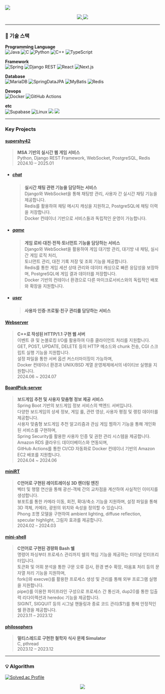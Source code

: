 <!-- Intro -->

<img src="https://capsule-render.vercel.app/api?type=waving&color=7FBCD2&height=200&section=header&text=안준성&fontSize=30&fontAlignY=40&desc=&descAlignY=65&animation=twinkling" />

<p align="center">
  <a href="https://velog.io/@tjdtna01/posts">
    <img src="https://img.shields.io/badge/Velog-20C997?style=flat-square&logo=Velog&logoColor=white"/>
  </a>
  <a href="mailto:tjdtna01@naver.com">
    <img src="https://img.shields.io/badge/Naver%20Mail-03C75A?style=flat-square&logo=naver&logoColor=white"/>
  </a>
</p>

---

###  🔧  기술 스택

**Programming Language**  
![Java](https://img.shields.io/badge/java-007396?style=flat&logo=java&logoColor=white)
![C](https://img.shields.io/badge/C-A8B9CC?style=flat&logo=c&logoColor=black)
![Python](https://img.shields.io/badge/Python-3776AB?style=flat&logo=python&logoColor=white)
![C++](https://img.shields.io/badge/C++-00599C?style=flat&logo=c%2B%2B&logoColor=white)
![TypeScript](https://img.shields.io/badge/TypeScript-3178C6?style=flat&logo=typescript&logoColor=white)

**Framework**  
![Spring](https://img.shields.io/badge/Spring-6DB33F?style=flat&logo=spring&logoColor=white)
![Django REST](https://img.shields.io/badge/Django%20REST-092E20?style=flat&logo=django&logoColor=white)
![React](https://img.shields.io/badge/React-20232A?style=flat&logo=react&logoColor=61DAFB)
![Next.js](https://img.shields.io/badge/Next.js-000000?style=flat&logo=nextdotjs&logoColor=white)

**Database**  
![MariaDB](https://img.shields.io/badge/MariaDB-003545?style=flat&logo=mariadb&logoColor=white)
![SpringDataJPA](https://img.shields.io/badge/Spring%20Data%20JPA-6DB33F?style=flat&logo=spring&logoColor=white)
![MyBatis](https://img.shields.io/badge/MyBatis-DC382D?style=flat&logo=mybatis&logoColor=white)
![Redis](https://img.shields.io/badge/Redis-DC382D?style=flat&logo=redis&logoColor=white)

**Devops**  
![Docker](https://img.shields.io/badge/Docker-2496ED?style=flat&logo=docker&logoColor=white)
![GitHub Actions](https://img.shields.io/badge/GitHub%20Actions-2088FF?style=flat&logo=githubactions&logoColor=white)

**etc**  
![Supabase](https://img.shields.io/badge/Supabase-3ECF8E?style=flat&logo=supabase&logoColor=white)
![Linux](https://img.shields.io/badge/Linux-FCC624?style=flat&logo=linux&logoColor=black)
![](https://img.shields.io/badge/Git-F05032?style=flat&logo=git&logoColor=white)
![](https://img.shields.io/badge/SVN-809CC9?style=flat&logo=subversion&logoColor=white)

---

### Key Projects

#### [supershy42](https://github.com/supershy42)
> **MSA 기반의 실시간 웹 게임 서비스**   
Python, Django REST Framework, WebSocket, PostgreSQL, Redis  
2024.10 – 2025.01
- ##### [chat](https://github.com/supershy42/chat)
  > **실시간 채팅 관련 기능을 담당하는 서비스**  
  Django와 WebSocket을 통해 채팅방 관리, 사용자 간 실시간 채팅 기능을 제공합니다.  
Redis를 활용하여 채팅 메시지 캐싱을 지원하고, PostgreSQL에 채팅 이력을 저장합니다.  
Docker 컨테이너 기반으로 서비스들과 독립적인 운영이 가능합니다.
   
- ##### [game](https://github.com/supershy42/game)  
  > **게임 로비·대전·전적·토너먼트 기능을 담당하는 서비스**  
  Django와 WebSocket을 활용하여 게임 대기방 관리, 대기방 내 채팅, 실시간 게임 로직 처리,  
토너먼트 관리, 대전 기록 저장 및 조회 기능을 제공합니다.  
Redis를 통한 게임 세션 상태 관리와 데이터 캐싱으로 빠른 응답성을 보장하며, PostgreSQL에 게임 결과 데이터를 저장합니다.  
Docker 기반의 컨테이너 환경으로 다른 마이크로서비스와의 독립적인 배포와 확장을 지원합니다.

- ##### [user](https://github.com/supershy42/user)  
  > **사용자 인증·프로필·친구 관리를 담당하는 서비스**  


#### [Webserver](https://github.com/SPARTA42CLUB/Webserver)  
> **C++로 작성된 HTTP/1.1 구현 웹 서버**  
이벤트 큐 및 논블로킹 I/O를 활용하여 다중 클라이언트 처리를 지원합니다.  
GET, POST, UPDATE, DELETE 등의 HTTP 메소드와 chunk 전송, CGI 스크립트 실행 기능을 지원합니다.  
설정 파일을 통한 서버 옵션 커스터마이징이 가능하며,   
Docker 컨테이너 환경과 UNIX/BSD 계열 운영체제에서의 네이티브 실행을 지원합니다.  
2024.06 ~ 2024.07

#### [BoardPick-server](https://github.com/BoardPick/BoardPick-server)  
> **보드게임 추천 및 사용자 맞춤형 정보 제공 서비스**  
Spring Boot 기반의 보드게임 정보 서비스의 백엔드 서버입니다.  
다양한 보드게임의 상세 정보, 게임 룰, 관련 영상, 사용자 평점 및 랭킹 데이터를 제공합니다.  
사용자 맞춤형 보드게임 추천 알고리즘과 관심 게임 찜하기 기능을 통해 개인화된 서비스를 구현하며,  
Spring Security를 활용한 사용자 인증 및 권한 관리 시스템을 제공합니다.  
Amazon RDS 클라우드 데이터베이스와 연동되며,   
GitHub Actions를 통한 CI/CD 자동화로 Docker 컨테이너 기반의 Amazon EC2 배포를 지원합니다.  
2024.04 ~ 2024.06

#### [miniRT](https://github.com/seongmik-s-team/miniRT)  
>  **C언어로 구현된 레이트레이싱 3D 렌더링 엔진**  
벡터 및 행렬 연산을 통해 광선-객체 간의 교차점을 계산하여 사실적인 이미지를 생성합니다.  
뷰포트를 통한 카메라 이동, 회전, 확대/축소 기능을 지원하며, 설정 파일을 통해 3D 객체, 카메라, 광원의 위치와 속성을 정의할 수 있습니다.  
Phong 조명 모델을 구현하여 ambient lighting, diffuse reflection, specular highlight, 그림자 효과를 제공합니다.  
2024.02 – 2024.03

#### [mini-shell](https://github.com/AhnJoonSung/)  
> **C언어로 구현된 경량화 Bash 쉘**   
명령어 파싱부터 프로세스 관리까지 쉘의 핵심 기능을 제공하는 터미널 인터프리터입니다.  
토큰화 및 어휘 분석을 통한 구문 오류 검사, 환경 변수 확장, 따옴표 처리 등의 문자열 처리 기능을 지원하며,  
fork()와 execve()를 활용한 프로세스 생성 및 관리를 통해 외부 프로그램 실행을 지원합니다.  
pipe()를 이용한 파이프라인 구성으로 프로세스 간 통신과, dup2()를 통한 입출력 리다이렉션과 heredoc 기능을 제공합니다.  
SIGINT, SIGQUIT 등의 시그널 핸들링과 종료 코드 관리($?)를 통해 안정적인 쉘 환경을 제공합니다.  
2023.11 – 2023.12

#### [philosophers](https://github.com/AhnJoonSung/philosophers)  
> **멀티스레드로 구현한 철학자 식사 문제 Simulator**  
C, pthread  
2023.12 – 2023.12

---

### 💡 Algorithm
[![Solved.ac Profile](http://mazassumnida.wtf/api/v2/generate_badge?boj=tjdtna01)](https://solved.ac/tjdtna01/)


<p align="center">
  <img src="https://capsule-render.vercel.app/api?type=waving&color=7FBCD2&height=150&section=footer"/>
</p>
